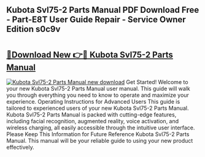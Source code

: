 ## Kubota Svl75-2 Parts Manual PDF Download Free - Part-E8T User Guide Repair - Service Owner Edition s0c9v

# <h2><a href="http://bc92164.oget.top/?id=Kubota+Svl75-2+Parts+Manual">🔗Download New 👉🔴 Kubota Svl75-2 Parts Manual</a></h2>

[![Kubota Svl75-2 Parts Manual new download](https://i.imgur.com/5g1atiW.png)](http://bc92164.oget.top/?id=Kubota+Svl75-2+Parts+Manual)
Get Started! Welcome to your new Kubota Svl75-2 Parts Manual user manual. This guide will walk you through everything you need to know to operate and maximize your experience. Operating Instructions for Advanced Users This guide is tailored to experienced users of your new Kubota Svl75-2 Parts Manual. Kubota Svl75-2 Parts Manual is packed with cutting-edge features, including facial recognition, augmented reality, voice activation, and wireless charging, all easily accessible through the intuitive user interface. Please Keep This Information for Future Reference Kubota Svl75-2 Parts Manual. This manual will be your reliable guide to using your new product effectively.
